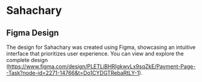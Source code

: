 # Sahachary
## Figma Design
The design for Sahachary was created using Figma, showcasing an intuitive interface that prioritizes user experience. You can view and explore the complete design (<https://www.figma.com/design/PLETLiBHRIgkwvLx9sqZkE/Payment-Page--Task?node-id=2271-14766&t=Do1CYDGTRebaRtLY-1>).
